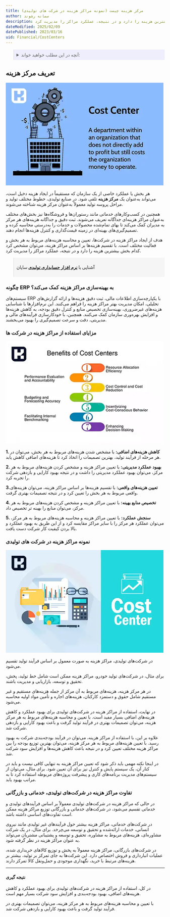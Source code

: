 ```yaml
---
title: مرکز هزینه چیست (نمونه مراکز هزینه در شرکت های تولیدی)
author: سمانه رشوند
description: هدف از ایجاد مراکز هزینه در شرکتهای تولیدی، تعیین و محاسبه هزینه‌های مربوط به هر بخش و فعالیت مختلف است. با تقسیم هزینه‌ها بر اساس مراکز هزینه، می‌توان مشخص کرد کدام بخش بیشترین هزینه را دارد و در نتیجه، عملکرد مراکز را مدیریت کرد.
dateModified: 2025/02/09
datePublished: 2023/03/16
uid: Financial/CostCenters
---
```


<blockquote style="background-color:#eeeefc; padding:0.5rem">

<details>
  <summary>آنچه در این مطلب خواهید خواند:</summary>
  <ul>
    <li>تعریف مرکز هزینه</li>
    <li>چگونه ERP به بهینه‌سازی مراکز هزینه کمک می‌کند؟</li>
    <li>مزایای استفاده از مراکز هزینه در شرکت ها</li>
    <li>نمونه مراکز هزینه در شرکت های تولیدی</li>
    <li>تفاوت مراکز هزینه در شرکت‌های تولیدی، خدماتی و بازرگانی</li>
    <li>نتیجه گیری</li>
  </ul>
</details>
</blockquote>

## تعریف مرکز هزینه

![مرکز هزینه چیست](./Images/CostCenter-01.webp)

هر بخش یا عملکرد خاصی از یک سازمان که مستقیماً در ایجاد هزینه دخیل است، می‌تواند به‌عنوان یک **مرکز هزینه** تلقی شود. در صنایع تولیدی، خطوط مختلف تولید و مراحل پروسه تولید معمولاً به‌عنوان مرکز هزینه شناخته می‌شوند. 

همچنین در کسب‌وکارهای خدماتی مانند رستوران‌ها و فروشگاه‌ها نیز بخش‌های مختلف به‌عنوان مراکز هزینه‌ای جداگانه تعریف می‌شوند. ثبت دقیق و جداگانه هزینه‌های هر مرکز به مدیران کمک می‌کند تا بهای تمام‌شده محصولات و خدمات را به‌درستی محاسبه کرده و تصمیم‌گیری‌های بهینه‌ای در زمینه قیمت‌گذاری و کنترل هزینه‌ها انجام دهند.

هدف از ایجاد مراکز هزینه در شرکت‌ها، تعیین و محاسبه هزینه‌های مربوط به هر بخش و فعالیت مختلف است. 
با تقسیم هزینه‌ها بر اساس مراکز هزینه، می‌توان مشخص کرد کدام بخش بیشترین هزینه را دارد و در نتیجه، عملکرد مراکز را مدیریت کرد.

<blockquote style="background-color:#f5f5f5; padding:0.5rem">
<p><strong>آشنایی با <a href="https://www.hooshkar.com/Software/Sayan/Package/Industrial" target="_blank">نرم افزار حسابداری تولیدی</a> سایان</strong></p></blockquote>

### **چگونه ERP به بهینه‌سازی مراکز هزینه کمک می‌کند؟**  

سیستم‌های ERP با یکپارچه‌سازی اطلاعات مالی، ثبت دقیق هزینه‌ها و ارائه گزارش‌های تحلیلی، امکان مدیریت بهتر مراکز هزینه را فراهم می‌کنند. این نرم‌افزارها با شناسایی هزینه‌های غیرضروری، بهینه‌سازی تخصیص منابع و کنترل دقیق بودجه، به کاهش هزینه‌ها و افزایش بهره‌وری سازمان کمک می‌کنند. همچنین، با خودکارسازی فرآیندهای مالی و مدیریتی، دقت و سرعت تصمیم‌گیری را بهبود می‌بخشند.


### مزایای استفاده از مراکز هزینه در شرکت ها

![مزایای استفاده از مراکز هزینه در شرکت ها](./Images/BenefitsOfCostCenter.webp)

**1. کاهش هزینه‌های اضافی:** با مشخص شدن هزینه‌های مربوط به هر بخش، می‌توان در هر مرحله از فرآیند تولید، بهترین تصمیمات را اتخاذ کرد تا هزینه‌های اضافی کاهش یابد.

**2. بهبود عملکرد مدیریتی:** با تعیین مراکز هزینه و مشخص کردن هزینه‌های مربوط به هر مرکز، می‌توان بهبود عملکرد مدیریتی را داشت و در نتیجه بهبود کارایی و بازدهی شرکت را تجربه کرد.

**3.تعیین هزینه‌های واقعی:** با تقسیم هزینه‌ها بر اساس مراکز هزینه، می‌توان هزینه‌های واقعی مربوط به هر بخش را تعیین کرد و در نتیجه تصمیمات بهتری گرفت.

**4. تخصیص منابع بهینه:** با تعیین مراکز هزینه و مشخص کردن هزینه‌های مربوط به هر مرکز، می‌توان منابع را بهینه تر تخصیص داد.

**5. سنجش عملکرد:** با تعیین مراکز هزینه و محاسبه هزینه‌های مربوط به هر مرکز، می‌توان عملکرد هر مرکز را با سایر مراکز مقایسه کرد و از این طریق به بهبود عملکرد و بالا بردن کیفیت کار شرکت دست یافت.


### نمونه مراکز هزینه در شرکت های تولیدی

![مراکز هزینه در شرکت‌های تولیدی](./Images/CostCenter.webp)

در شرکت‌های تولیدی، مراکز هزینه به صورت معمول بر اساس فرآیند تولید تقسیم می‌شود. 

برای مثال، در شرکت‌های تولید خودرو، مراکز هزینه ممکن است شامل خط تولید، پخش، تحقیق و توسعه، بازاریابی و مدیریت باشند. 

در هر مرکز هزینه، هزینه‌های مربوط به آن مرکز از جمله هزینه‌های مستقیم و غیر مستقیم شامل حقوق و دستمزد کارکنان، هزینه‌های اجاره و تأمین مواد اولیه محاسبه می‌شود.

در نهایت، استفاده از مراکز هزینه در شرکت‌های تولیدی برای بهبود عملکرد و کاهش هزینه‌های اضافی بسیار مفید است. با تعیین و محاسبه هزینه‌های مربوط به هر مرکز هزینه، می‌توان تصمیمات بهتری در فرآیند تولید گرفت و باعث بهبود کارایی و بازدهی شرکت شد.

علاوه بر این، با استفاده از مراکز هزینه، می‌توان در فرآیند بودجه‌بندی شرکت به بهبود رسید. با تعیین هزینه‌های مربوط به هر مرکز هزینه، می‌توان بهترین توزیع بودجه را بین مراکز هزینه مختلف تعیین کرد و در نتیجه باعث کاهش هزینه‌ها و افزایش سود شرکت شد.

در اینجا نکته مهمی باید ذکر شود که تعیین مراکز هزینه به تنهایی کافی نیست و باید در کنار آن، یک سیستم پایش و کنترل نیز برای آن تعیین شود. برای مثال، می‌توان از سیستم‌های مدیریت برنامه‌های کاری و پیشرفت پروژه‌های مربوطه استفاده کرد تا به مراتب بهبود یابد.

### تفاوت مراکز هزینه در شرکت‌های تولیدی، خدماتی و بازرگانی

در حالی که مراکز هزینه در شرکت‌های تولیدی معمولاً بر اساس فرآیندهای تولیدی و خدماتی تقسیم می‌شود، در شرکت‌های خدماتی و بازرگانی توزیع مراکز هزینه ممکن است تفاوت‌های اساسی داشته باشد.

در شرکت‌های خدماتی، مراکز هزینه بیشتر حول فرآیندهای غیر تولیدی مانند نیروی انسانی، خدمات ارائه‌شده و تحقیق و توسعه می‌چرخد. برای مثال، در یک شرکت مشاوره‌ای، هزینه‌های مربوط به مشاوره، تحقیق و توسعه و پشتیبانی مشتریان می‌تواند به عنوان مراکز هزینه در نظر گرفته شود.

در شرکت‌های بازرگانی، مراکز هزینه معمولاً به پخش و توزیع کالاهای خریداری شده، عملیات انبارداری و فروش اختصاص دارد. این شرکت‌ها به جای تمرکز بر تولید، بیشتر بر هزینه‌های مرتبط با خرید، نگهداری موجودی و حمل‌ونقل کالا تمرکز دارند.

---

#### نتیجه گیری
در کل، استفاده از مراکز هزینه در شرکت‌های تولیدی برای بهبود عملکرد و کاهش هزینه‌های اضافی، بهبود بودجه‌بندی و افزایش سود شرکت بسیار مهم است. 

با تعیین و محاسبه هزینه‌های مربوط به هر مرکز هزینه، می‌توان تصمیمات بهتری در فرآیند تولید گرفت و باعث بهبود کارایی و بازدهی شرکت شد.